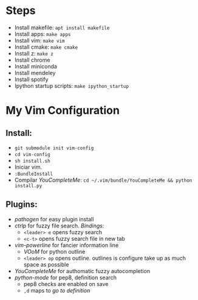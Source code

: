 # Steps

* Install makefile: `apt install makefile`
* Install apps: `make apps`
* Install vim: `make vim`
* Install cmake: `make cmake`
* Install z: `make z`
* Install chrome
* Install miniconda
* Install mendeley
* Install spotify
* Ipython startup scripts: `make ipython_startup`

# My Vim Configuration

## Install:

* `git submodule init vim-config`
* `cd vim-config`
* `sh install.sh`
* Iniciar vim.
* `:BundleInstall`
* Compilar _YouCompleteMe_: `cd ~/.vim/bundle/YouCompleteMe && python install.py`

## Plugins:

* *pathogen* for easy plugin install
* *ctrlp* for fuzzy file search. _Bindings:_
   * `<leader> e` opens fuzzy search
   * `<c-t>` opens fuzzy search file in new tab
* *vim-powerline* for fancier information line
   * *VOoM* for python outline
   * `<leader> op` opens outline. outlines is configure take up as much
          space as possible
* *YouCompleteMe* for authomatic fuzzy autocompletion
* *python-mode* for pep8, definition search
   * pep8 checks are enabled on save
   * `,d` maps to _go to definition_

